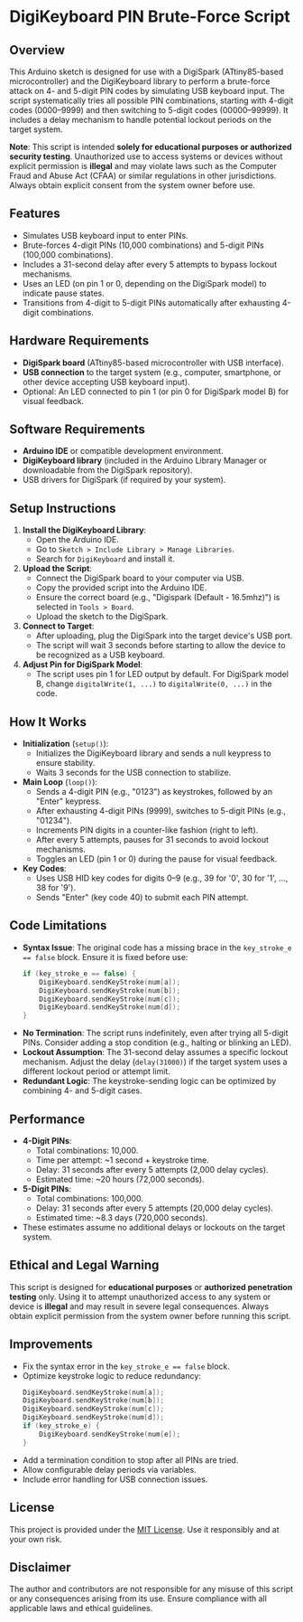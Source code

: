 # DigiKeyboard PIN Brute-Force Script

## Overview
This Arduino sketch is designed for use with a DigiSpark (ATtiny85-based microcontroller) and the DigiKeyboard library to perform a brute-force attack on 4- and 5-digit PIN codes by simulating USB keyboard input. The script systematically tries all possible PIN combinations, starting with 4-digit codes (0000–9999) and then switching to 5-digit codes (00000–99999). It includes a delay mechanism to handle potential lockout periods on the target system.

**Note**: This script is intended **solely for educational purposes or authorized security testing**. Unauthorized use to access systems or devices without explicit permission is **illegal** and may violate laws such as the Computer Fraud and Abuse Act (CFAA) or similar regulations in other jurisdictions. Always obtain explicit consent from the system owner before use.

## Features
- Simulates USB keyboard input to enter PINs.
- Brute-forces 4-digit PINs (10,000 combinations) and 5-digit PINs (100,000 combinations).
- Includes a 31-second delay after every 5 attempts to bypass lockout mechanisms.
- Uses an LED (on pin 1 or 0, depending on the DigiSpark model) to indicate pause states.
- Transitions from 4-digit to 5-digit PINs automatically after exhausting 4-digit combinations.

## Hardware Requirements
- **DigiSpark board** (ATtiny85-based microcontroller with USB interface).
- **USB connection** to the target system (e.g., computer, smartphone, or other device accepting USB keyboard input).
- Optional: An LED connected to pin 1 (or pin 0 for DigiSpark model B) for visual feedback.

## Software Requirements
- **Arduino IDE** or compatible development environment.
- **DigiKeyboard library** (included in the Arduino Library Manager or downloadable from the DigiSpark repository).
- USB drivers for DigiSpark (if required by your system).

## Setup Instructions
1. **Install the DigiKeyboard Library**:
   - Open the Arduino IDE.
   - Go to `Sketch > Include Library > Manage Libraries`.
   - Search for `DigiKeyboard` and install it.
2. **Upload the Script**:
   - Connect the DigiSpark board to your computer via USB.
   - Copy the provided script into the Arduino IDE.
   - Ensure the correct board (e.g., "Digispark (Default - 16.5mhz)") is selected in `Tools > Board`.
   - Upload the sketch to the DigiSpark.
3. **Connect to Target**:
   - After uploading, plug the DigiSpark into the target device's USB port.
   - The script will wait 3 seconds before starting to allow the device to be recognized as a USB keyboard.
4. **Adjust Pin for DigiSpark Model**:
   - The script uses pin 1 for LED output by default. For DigiSpark model B, change `digitalWrite(1, ...)` to `digitalWrite(0, ...)` in the code.

## How It Works
- **Initialization** (`setup()`):
  - Initializes the DigiKeyboard library and sends a null keypress to ensure stability.
  - Waits 3 seconds for the USB connection to stabilize.
- **Main Loop** (`loop()`):
  - Sends a 4-digit PIN (e.g., "0123") as keystrokes, followed by an "Enter" keypress.
  - After exhausting 4-digit PINs (9999), switches to 5-digit PINs (e.g., "01234").
  - Increments PIN digits in a counter-like fashion (right to left).
  - After every 5 attempts, pauses for 31 seconds to avoid lockout mechanisms.
  - Toggles an LED (pin 1 or 0) during the pause for visual feedback.
- **Key Codes**:
  - Uses USB HID key codes for digits 0–9 (e.g., 39 for '0', 30 for '1', ..., 38 for '9').
  - Sends "Enter" (key code 40) to submit each PIN attempt.

## Code Limitations
- **Syntax Issue**: The original code has a missing brace in the `key_stroke_e == false` block. Ensure it is fixed before use:
  ```cpp
  if (key_stroke_e == false) {
      DigiKeyboard.sendKeyStroke(num[a]);
      DigiKeyboard.sendKeyStroke(num[b]);
      DigiKeyboard.sendKeyStroke(num[c]);
      DigiKeyboard.sendKeyStroke(num[d]);
  }
  ```
- **No Termination**: The script runs indefinitely, even after trying all 5-digit PINs. Consider adding a stop condition (e.g., halting or blinking an LED).
- **Lockout Assumption**: The 31-second delay assumes a specific lockout mechanism. Adjust the delay (`delay(31000)`) if the target system uses a different lockout period or attempt limit.
- **Redundant Logic**: The keystroke-sending logic can be optimized by combining 4- and 5-digit cases.

## Performance
- **4-Digit PINs**:
  - Total combinations: 10,000.
  - Time per attempt: ~1 second + keystroke time.
  - Delay: 31 seconds after every 5 attempts (2,000 delay cycles).
  - Estimated time: ~20 hours (72,000 seconds).
- **5-Digit PINs**:
  - Total combinations: 100,000.
  - Delay: 31 seconds after every 5 attempts (20,000 delay cycles).
  - Estimated time: ~8.3 days (720,000 seconds).
- These estimates assume no additional delays or lockouts on the target system.

## Ethical and Legal Warning
This script is designed for **educational purposes** or **authorized penetration testing** only. Using it to attempt unauthorized access to any system or device is **illegal** and may result in severe legal consequences. Always obtain explicit permission from the system owner before running this script.

## Improvements
- Fix the syntax error in the `key_stroke_e == false` block.
- Optimize keystroke logic to reduce redundancy:
  ```cpp
  DigiKeyboard.sendKeyStroke(num[a]);
  DigiKeyboard.sendKeyStroke(num[b]);
  DigiKeyboard.sendKeyStroke(num[c]);
  DigiKeyboard.sendKeyStroke(num[d]);
  if (key_stroke_e) {
      DigiKeyboard.sendKeyStroke(num[e]);
  }
  ```
- Add a termination condition to stop after all PINs are tried.
- Allow configurable delay periods via variables.
- Include error handling for USB connection issues.

## License
This project is provided under the [MIT License](https://opensource.org/licenses/MIT). Use it responsibly and at your own risk.

## Disclaimer
The author and contributors are not responsible for any misuse of this script or any consequences arising from its use. Ensure compliance with all applicable laws and ethical guidelines.
